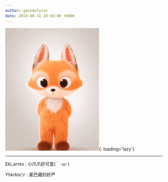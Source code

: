 ```yaml
---
author: geezmolycos
date: 2019-08-31 20:58:00 +0800
---
```


![](/assets/images/qq-zone/2019-08-31-fox.gif){: loading='lazy'}

---

Eki_arres  : 小爪爪好可爱(｀･ω･)

Yhkrbisツ : 尾巴藏的好严
